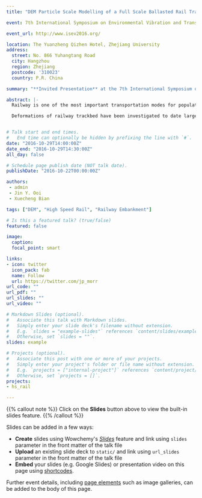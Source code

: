 ```yaml
---
title: "DEM Particle Scale Modelling of a Full Scale Ballasted Rail Track"

event: 7th International Symposium on Environmental Vibration and Transportation Geodynamics

event_url: http://www.isev2016.org/

location: The Yuanzheng Qizhen Hotel, Zhejiang University
address:
  street: No. 866 Yuhangtang Road
  city: Hangzhou
  region: Zhejiang
  postcode: '310023'
  country: P.R. China

summary: "**Invited Presentation** at the 7th International Symposium on Environmental Vibration and Transportation Geodynamics held at Zhejiang University."

abstract: |-
  Railway is one of the most important transportation modes for population and freight and plays an increasingly vital role in economic development around the world. High-speed railways are undergoing rapid development in many countries in recent decades, but there are many unsolved challenges for fundamental science and innovation in developing sustainable railway trackbed. Achieving a deeper understanding of the fundamental mechanism of the trackbed deformation under dynamic train loads, and thus developing effective design is a pressing problem, but major scientific challenges remain. In this study, the discrete element method (DEM), which simulates individual particles and their interactions, is used to investigate the fundamental mechanism of a full scale ballasted trackbed that will be constructed at Zhejiang University.

  Deformations of railway trackbed have been investigated to date largely using conventional soil testing methods, physical modelling, in-situ experiments and continuum based numerical simulations. However, these methods focus on the bulk (macro) behaviour: they can neither consider the non-homogeneity in the ballast granular materials, nor give any information on discrete particle movements and the micromechanics producing the observed trackbed deformation. This paper presents the first results of the research collaboration between Zhejiang University and the University of Edinburgh to seek a new understanding of ballasted track deformation and dynamics using advanced DEM particle-scale computational modelling, coupled with a state-of-the-art full scale physical model testing on railtrack ballast system. A full scale DEM model has been implemented and calibrated using bulk measurements on the ballast. The model has been subjected to the 70 km/h and 360 km/h train loadings based on the well-known Ledsgård tests carried out with an X-2000 train. The evolution of the track deformation and the stress state for the ballast after numerous cycles of loadings are presented. A good agreement in the sleeper dynamic deformation response between the DEM prediction and the measurements of the Ledsgård tests has been found. The results show significant promise of what can be achieved using DEM modelling.


# Talk start and end times.
#   End time can optionally be hidden by prefixing the line with `#`.
date: "2016-10-29T14:00:00Z"
date_end: "2016-10-29T14:30:00Z"
all_day: false

# Schedule page publish date (NOT talk date).
publishDate: "2016-10-22T00:00:00Z"

authors: 
 - admin
 - Jin Y. Ooi
 - Xuecheng Bian

tags: ["DEM", "High Speed Rail", "Railway Embankment"]

# Is this a featured talk? (true/false)
featured: false

image:
  caption: 
  focal_point: smart

links:
- icon: twitter
  icon_pack: fab
  name: Follow
  url: https://twitter.com/jp_morr
url_code: ""
url_pdf: ""
url_slides: ""
url_video: ""

# Markdown Slides (optional).
#   Associate this talk with Markdown slides.
#   Simply enter your slide deck's filename without extension.
#   E.g. `slides = "example-slides"` references `content/slides/example-slides.md`.
#   Otherwise, set `slides = ""`.
slides: example

# Projects (optional).
#   Associate this post with one or more of your projects.
#   Simply enter your project's folder or file name without extension.
#   E.g. `projects = ["internal-project"]` references `content/project/deep-learning/index.md`.
#   Otherwise, set `projects = []`.
projects:
- hs_rail

---
```


{{% callout note %}}
Click on the **Slides** button above to view the built-in slides feature.
{{% /callout %}}

Slides can be added in a few ways:

- **Create** slides using Wowchemy's [*Slides*](https://wowchemy.com/docs/managing-content/#create-slides) feature and link using `slides` parameter in the front matter of the talk file
- **Upload** an existing slide deck to `static/` and link using `url_slides` parameter in the front matter of the talk file
- **Embed** your slides (e.g. Google Slides) or presentation video on this page using [shortcodes](https://wowchemy.com/docs/writing-markdown-latex/).

Further event details, including [page elements](https://wowchemy.com/docs/writing-markdown-latex/) such as image galleries, can be added to the body of this page.
